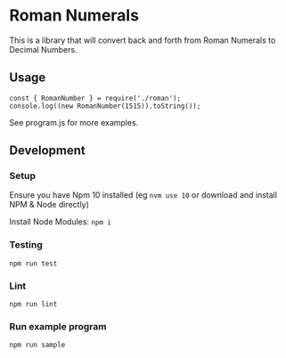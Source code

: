 # Roman Numerals

This is a library that will convert back and forth from Roman Numerals to Decimal Numbers.

## Usage

```
const { RomanNumber } = require('./roman');
console.log((new RomanNumber(1515)).toString());
```

See program.js for more examples.

## Development

### Setup

Ensure you have Npm 10 installed (eg `nvm use 10` or download and install NPM & Node directly)

Install Node Modules:
`npm i`

### Testing

`npm run test`

### Lint

`npm run lint`

### Run example program

`npm run sample`